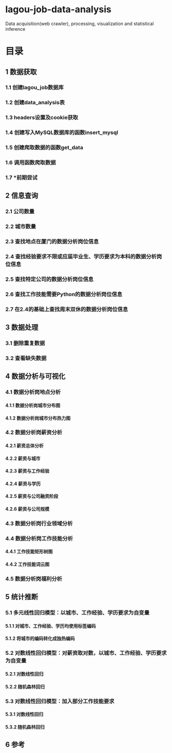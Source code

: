 # lagou-job-data-analysis
Data acquisition(web crawler), processing, visualization and statistical inference

# 目录
## 1  数据获取
### 1.1  创建lagou_job数据库
### 1.2  创建data_analysis表
### 1.3  headers设置及cookie获取
### 1.4  创建写入MySQL数据库的函数insert_mysql
### 1.5  创建爬取数据的函数get_data
### 1.6  调用函数爬取数据
### 1.7  *前期尝试

## 2  信息查询
### 2.1  公司数量
### 2.2  城市数量
### 2.3  查找地点在厦门的数据分析岗位信息
### 2.4  查找经验要求不限或应届毕业生、学历要求为本科的数据分析岗位信息
### 2.5  查找特定公司的数据分析岗位信息
### 2.6  查找工作技能需要Python的数据分析岗位信息
### 2.7  在2.4的基础上查找周末双休的数据分析岗位信息

## 3  数据处理
### 3.1  删除重复数据
### 3.2  查看缺失数据

## 4  数据分析与可视化
### 4.1  数据分析岗地点分析
#### 4.1.1  数据分析岗城市分布图
#### 4.1.2  数据分析岗城市分布热力图
### 4.2  数据分析岗薪资分析
#### 4.2.1  薪资总体分析
#### 4.2.2  薪资与城市
#### 4.2.3  薪资与工作经验
#### 4.2.4  薪资与学历
#### 4.2.5  薪资与公司融资阶段
#### 4.2.6  薪资与公司规模
### 4.3  数据分析岗行业领域分析
### 4.4  数据分析岗工作技能分析
#### 4.4.1  工作技能矩形树图
#### 4.4.2  工作技能词云图
### 4.5  数据分析岗福利分析

## 5  统计推断
### 5.1  多元线性回归模型：以城市、工作经验、学历要求为自变量
#### 5.1.1  对城市、工作经验、学历均使用标签编码
#### 5.1.2  将城市的编码转化成独热编码
### 5.2  对数线性回归模型：对薪资取对数，以城市、工作经验、学历要求为自变量
#### 5.2.1  对数线性回归
#### 5.2.2  随机森林回归
### 5.3  对数线性回归模型：加入部分工作技能要求
#### 5.3.1  对数线性回归
#### 5.3.2  随机森林回归

## 6  参考
